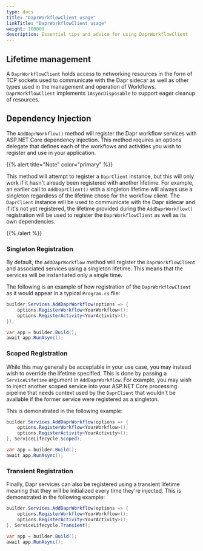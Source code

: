 ```yaml
---
type: docs
title: "DaprWorkflowClient usage"
linkTitle: "DaprWorkflowClient usage"
weight: 100000
description: Essential tips and advice for using DaprWorkflowClient
---
```


## Lifetime management

A `DaprWorkflowClient` holds access to networking resources in the form of TCP sockets used to communicate with the Dapr sidecar as well
as other types used in the management and operation of Workflows. `DaprWorkflowClient` implements `IAsyncDisposable` to support eager
cleanup of resources.

## Dependency Injection

The `AddDaprWorkflow()` method will register the Dapr workflow services with ASP.NET Core dependency injection. This method
requires an options delegate that defines each of the workflows and activities you wish to register and use in your application.

{{% alert title="Note" color="primary" %}} 

This method will attempt to register a `DaprClient` instance, but this will only work if it hasn't already been registered with another
lifetime. For example, an earlier call to `AddDaprClient()` with a singleton lifetime will always use a singleton regardless of the
lifetime chose for the workflow client. The `DaprClient` instance will be used to communicate with the Dapr sidecar and if it's not
yet registered, the lifetime provided during the `AddDaprWorkflow()` registration will be used to register the `DaprWorkflowClient`
as well as its own dependencies.

{{% /alert %}} 

### Singleton Registration
By default, the `AddDaprWorkflow` method will register the `DaprWorkflowClient` and associated services using a singleton lifetime. This means
that the services will be instantiated only a single time.

The following is an example of how registration of the `DaprWorkflowClient` as it would appear in a typical `Program.cs` file:

```csharp
builder.Services.AddDaprWorkflow(options => {
    options.RegisterWorkflow<YourWorkflow>();
    options.RegisterActivity<YourActivity>();
});

var app = builder.Build();
await app.RunAsync();
```

### Scoped Registration

While this may generally be acceptable in your use case, you may instead wish to override the lifetime specified. This is done by passing a `ServiceLifetime`
argument in `AddDaprWorkflow`. For example, you may wish to inject another scoped service into your ASP.NET Core processing pipeline
that needs context used by the `DaprClient` that wouldn't be available if the former service were registered as a singleton.

This is demonstrated in the following example:

```csharp
builder.Services.AddDaprWorkflow(options => {
    options.RegisterWorkflow<YourWorkflow>();
    options.RegisterActivity<YourActivity>();
}, ServiceLifecycle.Scoped);

var app = builder.Build();
await app.RunAsync();
```

### Transient Registration

Finally, Dapr services can also be registered using a transient lifetime meaning that they will be initialized every time they're injected. This
is demonstrated in the following example:

```csharp
builder.Services.AddDaprWorkflow(options => {
    options.RegisterWorkflow<YourWorkflow>();
    options.RegisterActivity<YourActivity>();
}, ServiceLifecycle.Transient);

var app = builder.Build();
await app.RunAsync();
```